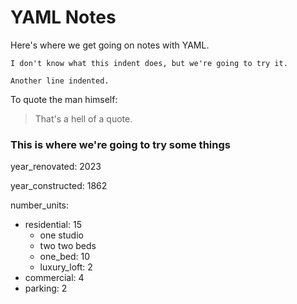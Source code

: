 # YAML Notes

Here's where we get going on notes with YAML.

    I don't know what this indent does, but we're going to try it.

    Another line indented.

To quote the man himself:
> That's a hell of a quote.

### This is where we're going to try some things
year_renovated: 2023

year_constructed: 1862

number_units:
  - residential: 15
    - one studio
    - two two beds
    - one_bed: 10
    - luxury_loft: 2
  - commercial: 4
  - parking: 2